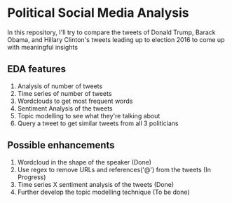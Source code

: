 # Political Social Media Analysis
In this repository, I'll try to compare the tweets of Donald Trump, Barack Obama, and Hillary Clinton's tweets leading up to election 2016 to come up with meaningful insights 

## EDA features 
1. Analysis of number of tweets
2. Time series of number of tweets
3. Wordclouds to get most frequent words
4. Sentiment Analysis of the tweets
5. Topic modelling to see what they're talking about
6. Query a tweet to get similar tweets from all 3 politicians

## Possible enhancements
1. Wordcloud in the shape of the speaker (Done)
2. Use regex to remove URLs and references('@') from the tweets (In Progress)
3. Time series X sentiment analysis of the tweets (Done)
4. Further develop the topic modelling technique (To be done)
